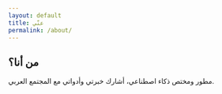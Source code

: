 ```yaml
---
layout: default
title: عنّي
permalink: /about/
---
```


## من أنا؟

مطور ومختص ذكاء اصطناعي، أشارك خبرتي وأدواتي مع المجتمع العربي.
